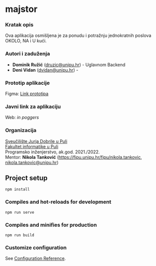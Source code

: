 # majstor
### Kratak opis
Ova aplikacija osmišljena je za ponudu i potražnju jednokratnih poslova OKOLO, NA i U kući.

### Autori i zaduženja
- **Dominik Ružić** (druzic@unipu.hr) - Uglavnom Backend
- **Deni Vidan** (dvidan@unipu.hr) - 

### Prototip aplikacije
Figma: [Link prototipa](https://www.figma.com/proto/JJUvr0EqYjv6U2JxNTIUED/Skica?scaling=min-zoom&page-id=0%3A1&starting-point-node-id=91%3A5&node-id=91%3A5)

### Javni link za aplikaciju
Web: *in poggers*

### Organizacija

[Sveučilište Jurja Dobrile u Puli](http://www.unipu.hr/)  
[Fakultet informatike u Puli](https://fipu.unipu.hr/)  
Programsko inženjerstvo, ak.god. 2021./2022.  
Mentor: **Nikola Tanković** (https://fipu.unipu.hr/fipu/nikola.tankovic, nikola.tankovic@unipu.hr)

## Project setup
```
npm install
```

### Compiles and hot-reloads for development
```
npm run serve
```

### Compiles and minifies for production
```
npm run build
```

### Customize configuration
See [Configuration Reference](https://cli.vuejs.org/config/).
